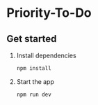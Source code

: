 # Priority-To-Do

## Get started

1. Install dependencies

   ```bash
   npm install
   ```

2. Start the app

   ```bash
   npm run dev
   ```